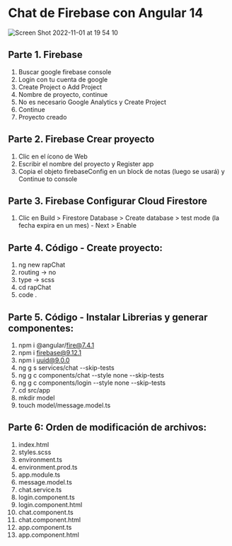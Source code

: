 # Chat de Firebase con Angular 14

![Screen Shot 2022-11-01 at 19 54 10](https://user-images.githubusercontent.com/54446713/199315193-2fa7c67c-a1ba-4b9f-952f-5ffc1a2041c0.png)

## Parte 1. Firebase
1. Buscar google firebase console
2. Login con tu cuenta de google
3. Create Project o Add Project
4. Nombre de proyecto, continue
5. No es necesario Google Analytics y Create Project
6. Continue
7. Proyecto creado

## Parte 2. Firebase Crear proyecto
1. Clic en el ícono de Web
2. Escribir el nombre del proyecto y Register app
3. Copia el objeto firebaseConfig en un block de notas (luego se usará) y Continue to console

## Parte 3. Firebase Configurar Cloud Firestore
1. Clic en Build > Firestore Database > Create database > test mode (la fecha expira en un mes) - Next > Enable

## Parte 4. Código - Create proyecto:
1. ng new rapChat 
2. routing -> no 
3. type -> scss
4. cd rapChat
5. code .

## Parte 5. Código - Instalar Librerias y generar componentes:
1. npm i @angular/fire@7.4.1
2. npm i firebase@9.12.1
3. npm i uuid@9.0.0
4. ng g s services/chat --skip-tests 
5. ng g c components/chat --style none --skip-tests 
6. ng g c components/login --style none --skip-tests 
7. cd src/app
8. mkdir model
9. touch model/message.model.ts

## Parte 6: Orden de modificación de archivos:
1. index.html
2. styles.scss
3. environment.ts
4. environment.prod.ts
5. app.module.ts
6. message.model.ts
7. chat.service.ts
8. login.component.ts
9. login.component.html
10. chat.component.ts
11. chat.component.html
12. app.component.ts
13. app.component.html
